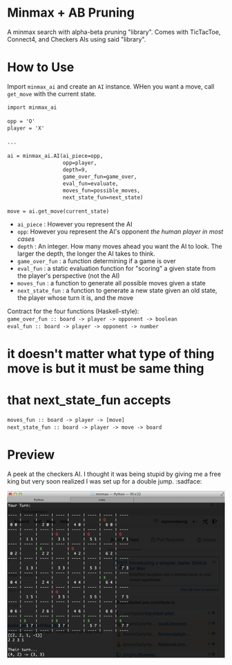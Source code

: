 Minmax + AB Pruning
======
A minmax search with alpha-beta pruning "library". Comes with TicTacToe, Connect4, and Checkers AIs using said "library".

How to Use
===
Import `minmax_ai` and create an `AI` instance. WHen you want a move, call `get_move` with the current state.

```
import minmax_ai

opp = 'O'
player = 'X'

...

ai = minmax_ai.AI(ai_piece=opp,
                  opp=player,
                  depth=9,
                  game_over_fun=game_over,
                  eval_fun=evaluate,
                  moves_fun=possible_moves,
                  next_state_fun=next_state)

move = ai.get_move(current_state)
```

- `ai_piece` : However you represent the AI
- `opp`: However you represent the AI's opponent *the human player in most cases*
- `depth` : An integer. How many moves ahead you want the AI to look. The larger the depth, the longer the AI takes to think. 
- `game_over_fun` : a function determining if a game is over
- `eval_fun` : a static evaluation function for "scoring" a given state from the player's perspective (not the AI) 
- `moves_fun` : a function to generate all possible moves given a state
- `next_state_fun` : a function to generate a new state given an old state, the player whose turn it is, and the move  

Contract for the four functions (Haskell-style):  
`game_over_fun :: board -> player -> opponent -> boolean`    
`eval_fun :: board -> player -> opponent -> number`    

# it doesn't matter what type of thing move is but it must be same thing  
# that next_state_fun accepts  
`moves_fun :: board -> player -> [move]`  
`next_state_fun :: board -> player -> move -> board`  

Preview
===
A peek at the checkers AI. I thought it was being stupid by giving me a free king but very soon realized I was set up for a double jump. :sadface:

![example image](example.png)
